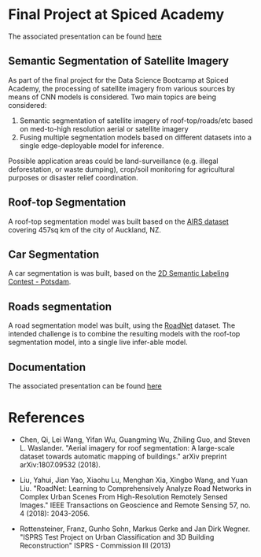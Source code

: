 # Final Project at Spiced Academy

The associated presentation can be found [here](https://markusmeingast.github.io/Satellite-Classifier/)

## Semantic Segmentation of Satellite Imagery

As part of the final project for the Data Science Bootcamp at Spiced Academy,
the processing of satellite imagery from various sources by means of CNN models
is considered. Two main topics are being considered:

1. Semantic segmentation of satellite imagery of roof-top/roads/etc based on med-to-high resolution aerial or satellite imagery
1. Fusing multiple segmentation models based on different datasets into a single edge-deployable model for inference.

Possible application areas could be land-surveillance (e.g. illegal deforestation, or waste dumping), crop/soil monitoring for agricultural purposes or disaster relief coordination.

## Roof-top Segmentation

A roof-top segmentation model was built based on the [AIRS dataset](https://www.airs-dataset.com/) covering 457sq km of the city of Auckland, NZ.

## Car Segmentation

A car segmentation is was built, based on the [2D Semantic Labeling Contest - Potsdam](http://www2.isprs.org/commissions/comm3/wg4/2d-sem-label-potsdam.html).

## Roads segmentation

A road segmentation model was built, using the [RoadNet](https://github.com/yhlleo/RoadNet) dataset. The intended challenge is to combine the resulting models with the roof-top segmentation model, into a single live infer-able model.

## Documentation

The associated presentation can be found [here](https://markusmeingast.github.io/Satellite-Classifier/)

# References

- Chen, Qi, Lei Wang, Yifan Wu, Guangming Wu, Zhiling Guo, and Steven L. Waslander. "Aerial imagery for roof segmentation: A large-scale dataset towards automatic mapping of buildings." arXiv preprint arXiv:1807.09532 (2018).

- Liu, Yahui, Jian Yao, Xiaohu Lu, Menghan Xia, Xingbo Wang, and Yuan Liu. "RoadNet: Learning to Comprehensively Analyze Road Networks in Complex Urban Scenes From High-Resolution Remotely Sensed Images." IEEE Transactions on Geoscience and Remote Sensing 57, no. 4 (2018): 2043-2056.

- Rottensteiner, Franz, Gunho Sohn, Markus Gerke and Jan Dirk Wegner. "ISPRS Test Project on Urban Classification and 3D Building Reconstruction" ISPRS - Commission III (2013)

